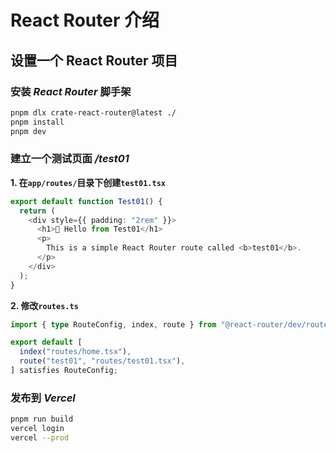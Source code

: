 # React Router 介绍

## 设置一个 React Router 项目

### 安装 _React Router_ 脚手架

```bash
pnpm dlx crate-react-router@latest ./
pnpm install
pnpm dev
```

### 建立一个测试页面 _/test01_

**1. 在`app/routes/`目录下创建`test01.tsx`**

```ts
export default function Test01() {
  return (
    <div style={{ padding: "2rem" }}>
      <h1>🚀 Hello from Test01</h1>
      <p>
        This is a simple React Router route called <b>test01</b>.
      </p>
    </div>
  );
}
```

**2. 修改`routes.ts`**

```ts
import { type RouteConfig, index, route } from "@react-router/dev/routes";

export default [
  index("routes/home.tsx"),
  route("test01", "routes/test01.tsx"),
] satisfies RouteConfig;
```

### 发布到 _Vercel_

```bash
pnpm run build
vercel login
vercel --prod
```

